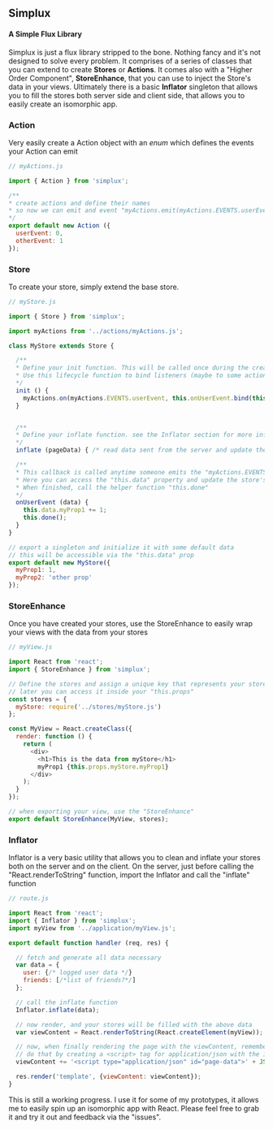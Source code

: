 ## Simplux
#### A Simple Flux Library

Simplux is just a flux library stripped to the bone. Nothing fancy and it's not designed to solve every problem.
It comprises of a series of classes that you can extend to create **Stores** or **Actions**.
It comes also with a "Higher Order Component", **StoreEnhance**, that you can use to inject the Store's data in your views.
Ultimately there is a basic **Inflator** singleton that allows you to fill the stores both server side and client side, that allows you to easily create an isomorphic app.

### Action

Very easily create a Action object with an *enum* which defines the events your Action can emit

```javascript
// myActions.js

import { Action } from 'simplux';

/**
* create actions and define their names
* so now we can emit and event "myActions.emit(myActions.EVENTS.userEvent)"
*/
export default new Action ({
  userEvent: 0,
  otherEvent: 1
});

```

### Store

To create your store, simply extend the base store.

```javascript
// myStore.js

import { Store } from 'simplux';

import myActions from '../actions/myActions.js';

class MyStore extends Store {

  /**
  * Define your init function. This will be called once during the creation of your store.
  * Use this lifecycle function to bind listeners (maybe to some action)
  */
  init () {
    myActions.on(myActions.EVENTS.userEvent, this.onUserEvent.bind(this));
  }


  /**
  * Define your inflate function. see the Inflator section for more information
  */
  inflate (pageData) { /* read data sent from the server and update the "this.data" */ }

  /**
  * This callback is called anytime someone emits the "myActions.EVENTS.userEvent"
  * Here you can access the "this.data" property and update the store's data
  * When finished, call the helper function "this.done"
  */
  onUserEvent (data) {
    this.data.myProp1 += 1;
    this.done();
  }
}

// export a singleton and initialize it with some default data
// this will be accessible via the "this.data" prop
export default new MyStore({
  myProp1: 1,
  myProp2: 'other prop'
});

```

### StoreEnhance

Once you have created your stores, use the StoreEnhance to easily wrap your views with the data from your stores

```javascript
// myView.js

import React from 'react';
import { StoreEnhance } from 'simplux';

// Define the stores and assign a unique key that represents your store
// later you can access it inside your "this.props"
const stores = {
  myStore: require('../stores/myStore.js')
};

const MyView = React.createClass({
  render: function () {
    return (
      <div>
        <h1>This is the data from myStore</h1>
        myProp1 {this.props.myStore.myProp1}
      </div>
    );
  }
});

// when exporting your view, use the "StoreEnhance"
export default StoreEnhance(MyView, stores);
```

### Inflator

Inflator is a very basic utility that allows you to clean and inflate your stores both on the server and on the client.
On the server, just before calling the "React.renderToString" function, import the Inflator and call the "inflate" function

```javascript
// route.js

import React from 'react';
import { Inflator } from 'simplux';
import myView from '../application/myView.js';

export default function handler (req, res) {

  // fetch and generate all data necessary
  var data = {
    user: {/* logged user data */}
    friends: [/*list of friends?*/]
  };

  // call the inflate function
  Inflator.inflate(data);

  // now render, and your stores will be filled with the above data
  var viewContent = React.renderToString(React.createElement(myView));

  // now, when finally rendering the page with the viewContent, remember to pass the same data to the client
  // do that by creating a <script> tag for application/json with the id="page-data"
  viewContent += '<script type="application/json" id="page-data">' + JSON.stringify(data) + '</script>';

  res.render('template', {viewContent: viewContent});
}

```

This is still a working progress. I use it for some of my prototypes, it allows me to easily spin up an isomorphic app with React.
Please feel free to grab it and try it out and feedback via the "issues".
